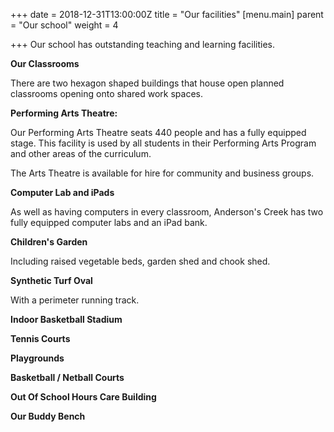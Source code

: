 +++
date = 2018-12-31T13:00:00Z
title = "Our facilities"
[menu.main]
parent = "Our school"
weight = 4

+++
Our school has outstanding teaching and learning facilities.

**Our Classrooms**

There are two hexagon shaped buildings that house open planned classrooms opening onto shared work spaces.

**Performing Arts Theatre:**

Our Performing Arts Theatre seats 440 people and has a fully equipped stage. This facility is used by all students in their Performing Arts Program and other areas of the curriculum.

The Arts Theatre is available for hire for community and business groups.

**Computer Lab and iPads**

As well as having computers in every classroom, Anderson's Creek has two fully equipped computer labs and an iPad bank.

**Children's Garden**

Including raised vegetable beds, garden shed and chook shed.

**Synthetic Turf Oval**

With a perimeter running track.

**Indoor Basketball Stadium**

**Tennis Courts**

**Playgrounds**

**Basketball / Netball Courts**

**Out Of School Hours Care Building**

**Our Buddy Bench**